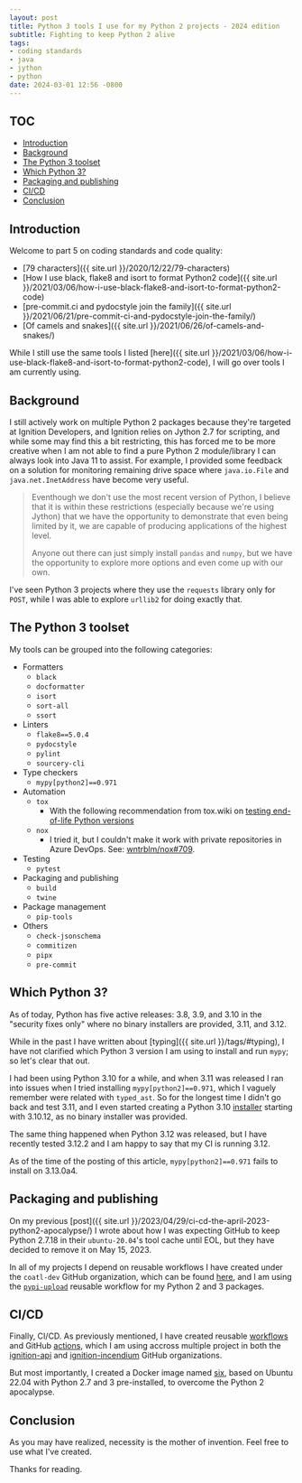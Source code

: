 ```yaml
---
layout: post
title: Python 3 tools I use for my Python 2 projects - 2024 edition
subtitle: Fighting to keep Python 2 alive
tags:
- coding standards
- java
- jython
- python
date: 2024-03-01 12:56 -0800
---
```

## TOC

- [Introduction](#introduction)
- [Background](#background)
- [The Python 3 toolset](#the-python-3-toolset)
- [Which Python 3?](#which-python-3)
- [Packaging and publishing](#packaging-and-publishing)
- [CI/CD](#cicd)
- [Conclusion](#conclusion)

## Introduction

Welcome to part 5 on coding standards and code quality:

- [79 characters]({{ site.url }}/2020/12/22/79-characters)
- [How I use black, flake8 and isort to format Python2 code]({{ site.url }}/2021/03/06/how-i-use-black-flake8-and-isort-to-format-python2-code)
- [pre-commit.ci and pydocstyle join the family]({{ site.url }}/2021/06/21/pre-commit-ci-and-pydocstyle-join-the-family/)
- [Of camels and snakes]({{ site.url }}/2021/06/26/of-camels-and-snakes/)

While I still use the same tools I listed [here]({{ site.url }}/2021/03/06/how-i-use-black-flake8-and-isort-to-format-python2-code), I will go over tools I am currently using.

## Background

I still actively work on multiple Python 2 packages because they're targeted at Ignition Developers, and Ignition relies on Jython 2.7 for scripting, and while some may find this a bit restricting, this has forced me to be more creative when I am not able to find a pure Python 2 module/library I can always look into Java 11 to assist. For example, I provided some feedback on a solution for monitoring remaining drive space where `java.io.File` and `java.net.InetAddress` have become very useful.

>Eventhough we don't use the most recent version of Python, I believe that it is within these restrictions (especially because we're using Jython) that we have the opportunity to demonstrate that even being limited by it, we are capable of producing applications of the highest level.
>
>Anyone out there can just simply install `pandas` and `numpy`, but we have the opportunity to explore more options and even come up with our own.

I've seen Python 3 projects where they use the `requests` library only for `POST`, while I was able to explore `urllib2` for doing exactly that.

## The Python 3 toolset

My tools can be grouped into the following categories:

- Formatters
  - `black`
  - `docformatter`
  - `isort`
  - `sort-all`
  - `ssort`
- Linters
  - `flake8==5.0.4`
  - `pydocstyle`
  - `pylint`
  - `sourcery-cli`
- Type checkers
  - `mypy[python2]==0.971`
- Automation
  - `tox`
    - With the following recommendation from tox.wiki on [testing end-of-life Python versions](https://tox.wiki/en/latest/faq.html#testing-end-of-life-python-versions)
  - `nox`
    - I tried it, but I couldn't make it work with private repositories in Azure DevOps. See: [wntrblm/nox#709](https://github.com/wntrblm/nox/issues/709).
- Testing
  - `pytest`
- Packaging and publishing
  - `build`
  - `twine`
- Package management
  - `pip-tools`
- Others
  - `check-jsonschema`
  - `commitizen`
  - `pipx`
  - `pre-commit`

## Which Python 3?

As of today, Python has five active releases: 3.8, 3.9, and 3.10 in the "security fixes only" where no binary installers are provided, 3.11, and 3.12.

While in the past I have written about [typing]({{ site.url }}/tags/#typing), I have not clarified which Python 3 version I am using to install and run `mypy`; so let's clear that out.

I had been using Python 3.10 for a while, and when 3.11 was released I ran into issues when I tried installing `mypy[python2]==0.971`, which I vaguely remember were related with `typed_ast`. So for the longest time I didn't go back and test 3.11, and I even started creating a Python 3.10 [installer](https://github.com/coatl-dev/cpython/releases) starting with 3.10.12, as no binary installer was provided.

The same thing happened when Python 3.12 was released, but I have recently tested 3.12.2 and I am happy to say that my CI is running 3.12.

As of the time of the posting of this article, `mypy[python2]==0.971` fails to install on 3.13.0a4.

## Packaging and publishing

On my previous [post]({{ site.url }}/2023/04/29/ci-cd-the-april-2023-python2-apocalypse/) I wrote about how I was expecting GitHub to keep Python 2.7.18 in their `ubuntu-20.04`'s tool cache until EOL, but they have decided to remove it on May 15, 2023.

In all of my projects I depend on reusable workflows I have created under the `coatl-dev` GitHub organization, which can be found [here](https://github.com/coatl-dev/workflows), and I am using the [`pypi-upload`](https://github.com/coatl-dev/workflows#githubworkflowspypi-uploadyml) reusable workflow for my Python 2 and 3 packages.

## CI/CD

Finally, CI/CD. As previously mentioned, I have created reusable [workflows](https://github.com/coatl-dev/workflows) and GitHub [actions](https://github.com/coatl-dev/actions), which I am using accross multiple project in both the [ignition-api](https://github.com/ignition-api) and [ignition-incendium](https://github.com/ignition-incendium) GitHub organizations.

But most importantly, I created a Docker image named [six](https://hub.docker.com/r/coatldev/six), based on Ubuntu 22.04 with Python 2.7 and 3 pre-installed, to overcome the Python 2 apocalypse.

## Conclusion

As you may have realized, necessity is the mother of invention. Feel free to use what I've created.

Thanks for reading.
